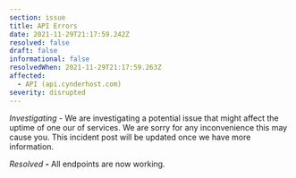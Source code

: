 ```yaml
---
section: issue
title: API Errors
date: 2021-11-29T21:17:59.242Z
resolved: false
draft: false
informational: false
resolvedWhen: 2021-11-29T21:17:59.263Z
affected:
  - API (api.cynderhost.com)
severity: disrupted
---
```

*Investigating* - We are investigating a potential issue that might affect the uptime of one our of services. We are sorry for any inconvenience this may cause you. This incident post will be updated once we have more information.

*Resolved **\-*** All endpoints are now working.